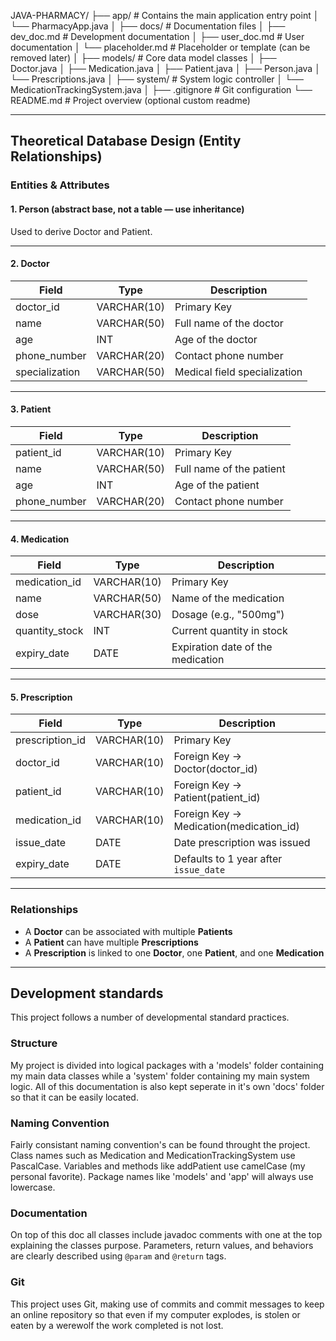 JAVA-PHARMACY/
├── app/                          # Contains the main application entry point
│   └── PharmacyApp.java
│
├── docs/                         # Documentation files
│   ├── dev_doc.md                # Development documentation
│   ├── user_doc.md               # User documentation
│   └── placeholder.md            # Placeholder or template (can be removed later)
│
├── models/                       # Core data model classes
│   ├── Doctor.java
│   ├── Medication.java
│   ├── Patient.java
│   ├── Person.java
│   └── Prescriptions.java
│
├── system/                       # System logic controller
│   └── MedicationTrackingSystem.java
│
├── .gitignore                    # Git configuration
└── README.md                     # Project overview (optional custom readme)

--------------------------------------------------------------------------------------


## Theoretical Database Design (Entity Relationships)

### Entities & Attributes

#### 1. **Person** (abstract base, not a table — use inheritance)
Used to derive Doctor and Patient.

---

#### 2. **Doctor**
| Field         | Type        | Description                       |
|---------------|-------------|-----------------------------------|
| doctor_id     | VARCHAR(10) | Primary Key                       |
| name          | VARCHAR(50) | Full name of the doctor           |
| age           | INT         | Age of the doctor                 |
| phone_number  | VARCHAR(20) | Contact phone number              |
| specialization| VARCHAR(50) | Medical field specialization      |

---

#### 3. **Patient**
| Field         | Type        | Description                       |
|---------------|-------------|-----------------------------------|
| patient_id    | VARCHAR(10) | Primary Key                       |
| name          | VARCHAR(50) | Full name of the patient          |
| age           | INT         | Age of the patient                |
| phone_number  | VARCHAR(20) | Contact phone number              |

---

#### 4. **Medication**
| Field          | Type        | Description                            |
|----------------|-------------|----------------------------------------|
| medication_id  | VARCHAR(10) | Primary Key                            |
| name           | VARCHAR(50) | Name of the medication                 |
| dose           | VARCHAR(30) | Dosage (e.g., "500mg")                 |
| quantity_stock | INT         | Current quantity in stock              |
| expiry_date    | DATE        | Expiration date of the medication      |

---

#### 5. **Prescription**
| Field           | Type        | Description                                  |
|-----------------|-------------|----------------------------------------------|
| prescription_id | VARCHAR(10) | Primary Key                                  |
| doctor_id       | VARCHAR(10) | Foreign Key → Doctor(doctor_id)             |
| patient_id      | VARCHAR(10) | Foreign Key → Patient(patient_id)           |
| medication_id   | VARCHAR(10) | Foreign Key → Medication(medication_id)     |
| issue_date      | DATE        | Date prescription was issued                 |
| expiry_date     | DATE        | Defaults to 1 year after `issue_date`        |

---

### Relationships

- A **Doctor** can be associated with multiple **Patients**
- A **Patient** can have multiple **Prescriptions**
- A **Prescription** is linked to one **Doctor**, one **Patient**, and one **Medication**


------------------------------------------------------------------------------------------


## Development standards
This project follows a number of developmental standard practices.

### Structure
My project is divided into logical packages with a 'models' folder containing my main data classes while a 'system' folder containing my main system logic. All of this documentation is also kept seperate in it's own 'docs' folder so that it can be easily located. 

### Naming Convention
Fairly consistant naming convention's can be found throught the project. Class names such as Medication and MedicationTrackingSystem use PascalCase. Variables and methods like addPatient use camelCase (my personal favorite). Package names like 'models' and 'app' will always use lowercase.

### Documentation
On top of this doc all classes include javadoc comments with one at the top explaining the classes purpose. Parameters, return values, and behaviors are clearly described using `@param` and `@return` tags.

### Git
This project uses Git, making use of commits and commit messages to keep an online repository so that even if my computer explodes, is stolen or eaten by a werewolf the work completed is not lost. 

